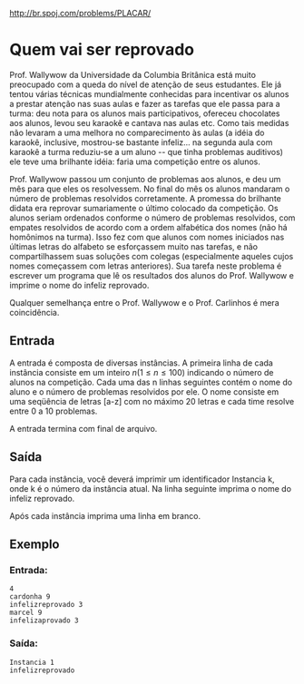 http://br.spoj.com/problems/PLACAR/

# Quem vai ser reprovado

Prof. Wallywow da Universidade da Columbia Britânica está muito
preocupado com a queda do nível de atenção de seus estudantes.
Ele já tentou várias técnicas mundialmente conhecidas para
incentivar os alunos a prestar atenção nas suas aulas e fazer as
tarefas que ele passa para a turma: deu nota para os alunos mais
participativos, ofereceu chocolates aos alunos, levou seu karaokê
e cantava nas aulas etc. Como tais medidas não levaram a uma
melhora no comparecimento às aulas (a idéia do karaokê,
inclusive, mostrou-se bastante infeliz... na segunda aula com
karaokê a turma reduziu-se a um aluno -- que tinha problemas
auditivos) ele teve uma brilhante idéia: faria uma competição
entre os alunos.

Prof. Wallywow passou um conjunto de problemas aos alunos, e deu
um mês para que eles os resolvessem. No final do mês os alunos
mandaram o número de problemas resolvidos corretamente. A promessa
do brilhante didata era reprovar sumariamente o último colocado da
competição. Os alunos seriam ordenados conforme o número de problemas
resolvidos, com empates resolvidos de acordo com a ordem alfabética
dos nomes (não há homônimos na turma). Isso fez com que alunos com
nomes iniciados nas últimas letras do alfabeto se esforçassem muito
nas tarefas, e não compartilhassem suas soluções com colegas
(especialmente aqueles cujos nomes começassem com letras anteriores).
Sua tarefa neste problema é escrever um programa que lê os resultados
dos alunos do Prof. Wallywow e imprime o nome do infeliz reprovado.

Qualquer semelhança entre o Prof. Wallywow e o Prof. Carlinhos é
mera coincidência.

## Entrada

A entrada é composta de diversas instâncias. A primeira linha de cada
instância consiste em um inteiro $n (1 \leq n \leq 100)$ indicando o número
de alunos na competição. Cada uma das n linhas seguintes contém o
nome do aluno e o número de problemas resolvidos por ele. O nome
consiste em uma seqüência de letras [a-z] com no máximo 20 letras e
cada time resolve entre 0 a 10 problemas.

A entrada termina com final de arquivo.

## Saída

Para cada instância, você deverá imprimir um identificador Instancia
k, onde k é o número da instância atual. Na linha seguinte imprima
o nome do infeliz reprovado.

Após cada instância imprima uma linha em branco.

## Exemplo

### Entrada:

```
4
cardonha 9
infelizreprovado 3
marcel 9
infelizaprovado 3
```

### Saída:

```
Instancia 1
infelizreprovado
```
